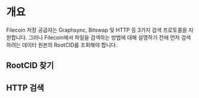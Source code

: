 # 개요

Filecoin 저장 공급자는 Graphsync, Bitswap 및 HTTP 등 3가지 검색 프로토콜을 지원합니다. 그러나 Filecoin에서 파일을 검색하는 방법에 대해 설명하기 전에 먼저 검색하려는 데이터 원본의 RootCID를 조회해야 합니다.

## RootCID 찾기



## HTTP 검색